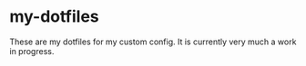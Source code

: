 # my-dotfiles
These are my dotfiles for my custom config. It is currently very much a work in progress.

